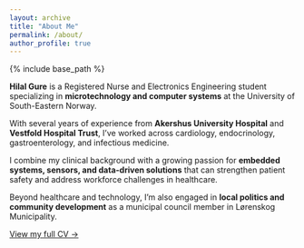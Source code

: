 ```yaml
---
layout: archive
title: "About Me"
permalink: /about/
author_profile: true
---
```


{% include base_path %}


**Hilal Gure** is a Registered Nurse and Electronics Engineering student specializing in **microtechnology and computer systems** at the University of South-Eastern Norway.

With several years of experience from **Akershus University Hospital** and **Vestfold Hospital Trust**, I’ve worked across cardiology, endocrinology, gastroenterology, and infectious medicine.

I combine my clinical background with a growing passion for **embedded systems, sensors, and data-driven solutions** that can strengthen patient safety and address workforce challenges in healthcare.

Beyond healthcare and technology, I’m also engaged in **local politics and community development** as a municipal council member in Lørenskog Municipality.

[View my full CV →](/cv/)
